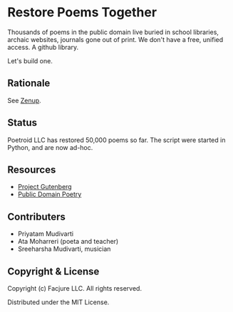 # Restore Poems Together

Thousands of poems in the public domain live buried in school libraries, archaic websites, journals gone out of print. We don't have a free, unified access. A github library.

Let's build one.

## Rationale

See [Zenup](https://github.com/poetroid/zenup).

## Status

Poetroid LLC has restored 50,000 poems so far. The script were started in Python, and are now ad-hoc.

## Resources

- [Project Gutenberg](http://www.gutenberg.org)
- [Public Domain Poetry](http://www.public-domain-poetry.com)

## Contributers

- Priyatam Mudivarti
- Ata Moharreri (poeta and teacher)
- Sreeharsha Mudivarti, musician

## Copyright & License

Copyright (c) Facjure LLC. All rights reserved.

Distributed under the MIT License.
